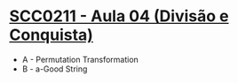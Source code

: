 # [SCC0211 - Aula 04 (Divisão e Conquista)](https://vjudge.net/contest/457279)

* A - Permutation Transformation
* B - a-Good String